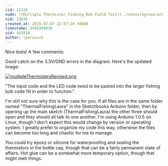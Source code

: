 ```yaml
---
cid: 12116
node: ![Multiple Thermistor Fishing Bob Field Test](../notes/kgrevera/07-07-2015/multiple-thermistor-fishing-bob-field-test)
nid: 12036
created_at: 2015-07-07 22:57:10 +0000
timestamp: 1436309830
uid: 443410
author: lperovich
---
```


Nice tests!  A few comments:

Good catch on the 3.3V/GND errors in the diagram.  Here's the updated image:


[![multipleThermistersRevised.png](https://i.publiclab.org/system/images/photos/000/010/561/medium/multipleThermistersRevised.png)](https://i.publiclab.org/system/images/photos/000/010/561/original/multipleThermistersRevised.png)



"The input code and the LED code need to be pasted into the larger fishing bob code fill in order to function."

I'm still not sure why this is the case for you.  If all files are in the same folder named "ThermalFishingLaura" in the Sketchbooks Arduino folder, then by opening up the main sketch (ThermalFishingLaura) the other three should open and they should all talk to one another.  I'm using Arduino 1.0.5 on Linux, though I don't expect this would change by version or operating system.  I greatly prefer to organize my code this way, otherwise the files can become too long and chaotic for me to manage.

You could try epoxy or silicone for waterproofing and sealing the thermistors in the bottle cap, though that can be a fairly permanent state of affairs.  Hot glue can be a somewhat more temporary option, though that might melt things.